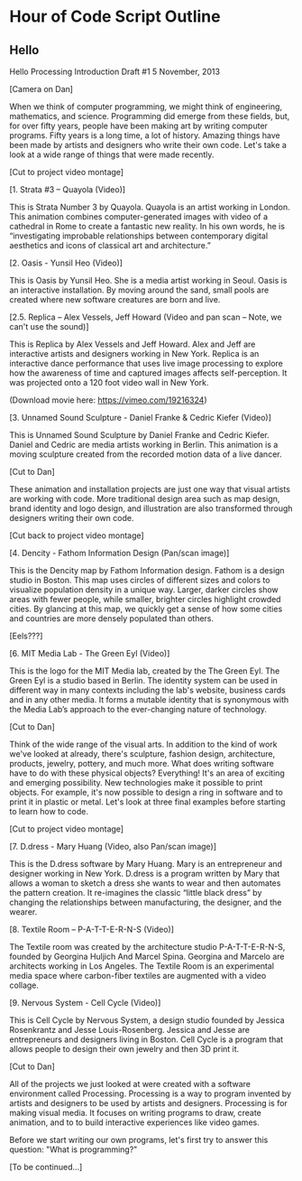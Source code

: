 Hour of Code Script Outline
===========================

## Hello

Hello Processing Introduction
Draft #1
5 November, 2013


[Camera on Dan]

When we think of computer programming, we might think of engineering, mathematics, and science. Programming did emerge from these fields, but, for over fifty years, people have been making art by writing computer programs. Fifty years is a long time, a lot of history. Amazing things have been made by artists and designers who write their own code. Let's take a look at a wide range of things that were made recently.


[Cut to project video montage]


[1. Strata #3 – Quayola (Video)]

This is Strata Number 3 by Quayola. Quayola is an artist working in London.
This animation combines computer-generated images with video of a cathedral in Rome to create a fantastic new reality. In his own words, he is “investigating improbable relationships between contemporary digital aesthetics and icons of classical art and architecture.”

[2. Oasis - Yunsil Heo (Video)]

This is Oasis by Yunsil Heo. She is a media artist working in Seoul. Oasis is an interactive installation. By moving around the sand, small pools are created where new software creatures are born and live. 

[2.5. Replica – Alex Vessels, Jeff Howard (Video and pan scan – Note, we can't use the sound)]

This is Replica by Alex Vessels and Jeff Howard. Alex and Jeff are interactive artists and designers working in New York. Replica is an interactive dance performance that uses live image processing to explore how the awareness of time and captured images affects self-perception. It was projected onto a 120 foot video wall in New York. 

(Download movie here: https://vimeo.com/19216324) 


[3. Unnamed Sound Sculpture - Daniel Franke & Cedric Kiefer (Video)]

This is Unnamed Sound Sculpture by Daniel Franke and Cedric Kiefer. Daniel and Cedric are media artists working in Berlin. This animation is a moving sculpture created from the recorded motion data of a live dancer. 


[Cut to Dan]


These animation and installation projects are just one way that visual artists are working with code. More traditional design area such as map design, brand identity and logo design, and illustration are also transformed through designers writing their own code.


[Cut back to project video montage]


[4. Dencity - Fathom Information Design (Pan/scan image)]

This is the Dencity map by Fathom Information design. Fathom is a design studio in Boston. This map uses circles of different sizes and colors to visualize population density in a unique way. Larger, darker circles show areas with fewer people, while smaller, brighter circles highlight crowded cities. By glancing at this map, we quickly get a sense of how some cities and countries are more densely populated than others.

[Eels???] 

[6. MIT Media Lab - The Green Eyl (Video)]

This is the logo for the MIT Media lab, created by the The Green Eyl. The Green Eyl is a studio based in Berlin. The identity system can be used in different way in many contexts including the lab's website, business cards and in any other media. It forms a mutable identity that is synonymous with the Media Lab’s approach to the ever-changing nature of technology.


[Cut to Dan]


Think of the wide range of the visual arts. In addition to the kind of work we've looked at already, there's sculpture, fashion design, architecture, products, jewelry, pottery, and much more. What does writing software have to do with these physical objects? Everything! It's an area of exciting and emerging possibility. New technologies make it possible to print objects. For example, it's now possible to design a ring in software and to print it in plastic or metal. Let's look at three final examples before starting to learn how to code. 


[Cut to project video montage]


[7. D.dress - Mary Huang (Video, also Pan/scan image)]

This is the D.dress software by Mary Huang. Mary is an entrepreneur and designer working in New York. D.dress is a program written by Mary that allows a woman to sketch a dress she wants to wear and then automates the pattern creation. It re-imagines the classic “little black dress” by changing the relationships between manufacturing, the designer, and the wearer.


[8. Textile Room – P-A-T-T-E-R-N-S (Video)]

The Textile room was created by the architecture studio P-A-T-T-E-R-N-S, founded by Georgina Huljich And Marcel Spina. Georgina and Marcelo are architects working in Los Angeles. The Textile Room is an experimental media space where carbon-fiber textiles are augmented with a video collage.


[9. Nervous System - Cell Cycle (Video)]

This is Cell Cycle by Nervous System, a design studio founded by Jessica Rosenkrantz and Jesse Louis-Rosenberg. Jessica and Jesse are entrepreneurs and designers living in Boston. Cell Cycle is a program that allows people to design their own jewelry and then 3D print it.


[Cut to Dan]


All of the projects we just looked at were created with a software environment called Processing. Processing is a way to program invented by artists and designers to be used by artists and designers. Processing is for making visual media. It focuses on writing programs to draw, create animation, and to to build interactive experiences like video games.

Before we start writing our own programs, let's first try to answer this question: "What is programming?"


[To be continued...]
